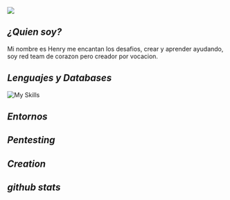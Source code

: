 ![](https://github.com/sularhen/sularhen/blob/main/BannerReadMe.gif)

## ***¿Quien soy?***
Mi nombre es Henry me encantan los desafios, crear y aprender ayudando, soy red team de corazon pero creador por vocacion.

## ***Lenguajes y Databases***
![My Skills](https://go-skill-icons.vercel.app/api/icons?i=html,css,js,ts,mysql,python,react,nodejs,postgres,yew&titles=true)


## ***Entornos***


## ***Pentesting***


## ***Creation***


## ***github stats***
